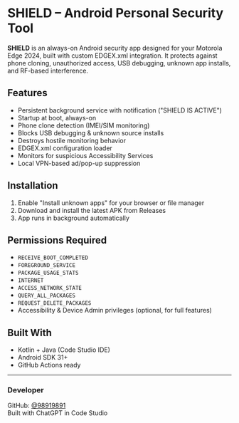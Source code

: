  # SHIELD – Android Personal Security Tool
 
 **SHIELD** is an always-on Android security app designed for your Motorola Edge 2024, built with custom EDGEX.xml integration. It protects against phone cloning, unauthorized access, USB debugging, unknown app installs, and RF-based interference.
 
 ## Features
 
 - Persistent background service with notification ("SHIELD IS ACTIVE")
 - Startup at boot, always-on
 - Phone clone detection (IMEI/SIM monitoring)
 - Blocks USB debugging & unknown source installs
 - Destroys hostile monitoring behavior
 - EDGEX.xml configuration loader
 - Monitors for suspicious Accessibility Services
 - Local VPN-based ad/pop-up suppression
 
 ## Installation
 
 1. Enable "Install unknown apps" for your browser or file manager
 2. Download and install the latest APK from Releases
 3. App runs in background automatically
 
 ## Permissions Required
 
 - `RECEIVE_BOOT_COMPLETED`
 - `FOREGROUND_SERVICE`
 - `PACKAGE_USAGE_STATS`
 - `INTERNET`
 - `ACCESS_NETWORK_STATE`
 - `QUERY_ALL_PACKAGES`
 - `REQUEST_DELETE_PACKAGES`
 - Accessibility & Device Admin privileges (optional, for full features)
 
 ## Built With
 
 - Kotlin + Java (Code Studio IDE)
 - Android SDK 31+
 - GitHub Actions ready
 
 ---
 
 ### Developer
 
 GitHub: [@98919891](https://github.com/98919891)  
 Built with ChatGPT in Code Studio

